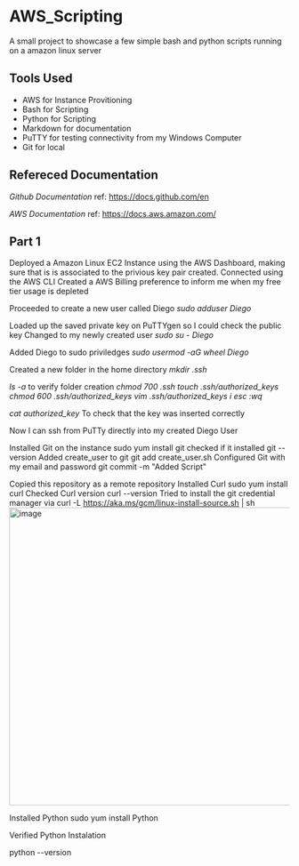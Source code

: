 # AWS_Scripting
A small project to showcase a few simple bash and python scripts running on a amazon linux server

## Tools Used
* AWS for Instance Provitioning
* Bash for Scripting
* Python for Scripting
* Markdown for documentation
* PuTTY for testing connectivity from my Windows Computer
* Git for local

## Refereced Documentation
*Github Documentation* ref: https://docs.github.com/en


*AWS Documentation* ref: https://docs.aws.amazon.com/

## Part 1
Deployed a Amazon Linux EC2 Instance using the AWS Dashboard, making sure that is is associated to the privious key pair created. Connected using the AWS CLI
Created a AWS Billing preference to inform me when my free tier usage is depleted


Proceeded to create a new user called Diego
*sudo adduser Diego*


Loaded up the saved private key on PuTTYgen so I could check the public key
Changed to my newly created user
*sudo su - Diego*


Added Diego to sudo priviledges
*sudo usermod -aG wheel Diego*


Created a new folder in the home directory *mkdir .ssh*


*ls -a* to verify folder creation
*chmod 700 .ssh* 
*touch .ssh/authorized_keys*
*chmod 600 .ssh/authorized_keys*
*vim .ssh/authorized_keys*
*i*
*esc*
*:wq*


*cat authorized_key* To check that the key was inserted correctly


Now I can ssh from PuTTy directly into my created Diego User


Installed Git on the instance
sudo yum install git
checked if it installed git --version
Added create_user to git 
git add create_user.sh
Configured Git with my email and password
git commit -m "Added Script"



Copied this repository as a remote repository
Installed Curl 
sudo yum install curl
Checked Curl version
curl --version
Tried to install the git credential manager via
curl -L https://aka.ms/gcm/linux-install-source.sh | sh
<img width="536" alt="image" src="https://github.com/diexban/AWS_Scripting_App_Project/assets/166546790/cf546bbd-c7d8-4b05-97a9-cbef6b9c310c">


Installed Python
sudo yum install Python

Verified Python Instalation

python --version





